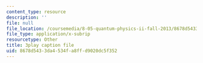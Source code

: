 ```yaml
---
content_type: resource
description: ''
file: null
file_location: /coursemedia/8-05-quantum-physics-ii-fall-2013/8678d5433da4534fa8ffd9020dc5f352_eZzBK3oy-08.vtt
file_type: application/x-subrip
resourcetype: Other
title: 3play caption file
uid: 8678d543-3da4-534f-a8ff-d9020dc5f352
---
```

